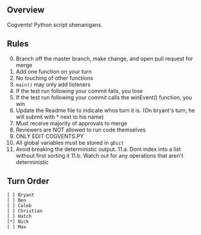 ## Overview
Cogvents! Python script shenanigans.

## Rules
0.  Branch off the master branch, make change, and open pull request for merge
1.  Add one function on your turn
2.  No touching of other functions
3.  `main()` may only add listeners
4.  If the test run following your commit fails, you lose
5.  If the test run following your commit calls the winEvent() function, you win
6.  Update the Readme file to indicate whos turn it is. (On bryant's turn, he will submit with * next to his name)
7.  Must receive majority of approvals to merge
8.  Reviewers are NOT allowed to run code themselves
9.  ONLY EDIT COGVENTS.PY
10. All global variables must be stored in `gDict`
11. Avoid breaking the deterministic output. 
11.a. Dont index into a list without first sorting it
11.b. Watch out for any operations that aren't deterministic

## Turn Order
`[ ] Bryant`  
`[ ] Ben`  
`[ ] Caleb`  
`[ ] Christian`  
`[ ] Hatch`  
`[*] Nick`  
`[ ] Max`  

